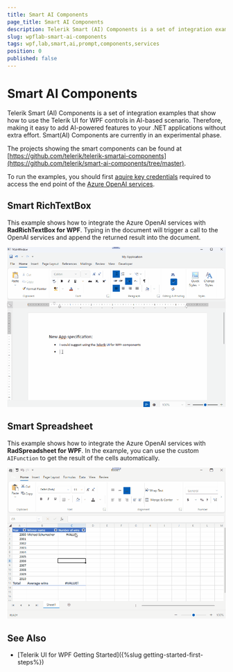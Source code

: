 ```yaml
---
title: Smart AI Components
page_title: Smart AI Components
description: Telerik Smart (AI) Components is a set of integration examples that show how to use the Telerik UI for WPF controls in AI-based scenario.
slug: wpflab-smart-ai-components
tags: wpf,lab,smart,ai,prompt,components,services
position: 0
published: false
---
```


# Smart AI Components

Telerik Smart (AI) Components is a set of integration examples that show how to use the Telerik UI for WPF controls in AI-based scenario. Therefore, making it easy to add AI-powered features to your .NET applications without extra effort. Smart(AI) Components are currently in an experimental phase.

The projects showing the smart components can be found at [https://github.com/telerik/telerik-smartai-components](https://github.com/telerik/smart-ai-components/tree/master).

To run the examples, you should first [aquire key credentials](https://learn.microsoft.com/en-us/azure/ai-services/openai/reference#authentication) required to access the end point of the [Azure OpenAI services](https://learn.microsoft.com/en-us/azure/ai-services/openai/reference).

## Smart RichTextBox

This example shows how to integrate the Azure OpenAI services with __RadRichTextBox for WPF__. Typing in the document will trigger a call to the OpenAI services and append the returned result into the document.

![Gif showing how to use the Telerik WPF Smart RadRichTextBox application](images/wpflab-smart-ai-components-0.gif)

## Smart Spreadsheet

This example shows how to integrate the Azure OpenAI services with __RadSpreadsheet for WPF__. In the example, you can use the custom `AIFunction` to get the result of the cells automatically.

![Gif showing how to use the Telerik WPF Smart RadRichTextBox application](images/wpflab-smart-ai-components-1.gif)

## See Also  
* [Telerik UI for WPF Getting Started]({%slug getting-started-first-steps%})
